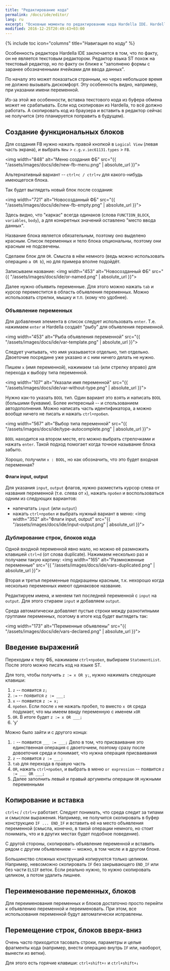 ```yaml
---
title: "Редактирование кода"
permalink: /docs/ide/editor/
lang: ru
excerpt: "Основные моменты по редактированию кода Hardella IDE. Hardella это среда для программирования ПЛК на языках группы 61131 (ST и т.п.)"
modified: 2016-12-25T20:49:43+03:00
---
```


{% include toc icon="columns" title="Навигация по коду" %}

Особенность редактора Hardella IDE заключается в том, что по факту, он не является текстовым редактором.
Редактор языка ST похож на текстовый редактор, но по факту он ближе к "заполненю формы с заранее обозначенными ячейками для ввода данных".

По началу это может показаться странным, но через небольшое время не должно вызывать дискомфорт. Эту особенность видно, например, при указании имени переменной.

Из-за этой же особенности, вставка текстового кода из буфера обмена может не срабатывать. Если код скопирован из Hardella, то всё должно работать. А скопировать код из браузера и вставить в редактор сейчас не получится (это планируется поправить в будущем).

## Создание функциональных блоков

Для создания FB нужно нажать правой кнопкой в `Logical View` (левая часть экрана), и выбрать `New` > `c.g.v.iec61131.types` > `FB`.

 <img width="848" alt="Меню создания ФБ" src="{{ "/assets/images/docs/ide/new-fb-menu.png" | absolute_url }}">

Альтернативный вариант -- `ctrl+c / ctrl+v` для какого-нибудь имеющегося блока.

Так будет выглядеть новый блок после создания:

 <img width="721" alt="Новосозданный ФБ" src="{{ "/assets/images/docs/ide/new-fb-empty.png" | absolute_url }}">

Здесь видно, что "каркас" всегда одинаков (слова `FUNCTION_BLOCK`, `variables`, `body`), а для конкретных значений оставлено "место ввода данных".

Название блока является обязательным, поэтому оно выделено красным. Список переменных и тело блока опциональны, поэтому они красным не подсвечены.

Сделаем блок для `OR`. Смысла в нём немного (ведь можно использовать операцию `a OR b`), но для примера вполне подойдёт.

Записываем название:
 <img width="453" alt="Новосозданный ФБ" src="{{ "/assets/images/docs/ide/or-named.png" | absolute_url }}">

Далее нужно объявить переменные. Для этого можно нажать `tab` и курсор переместится в область объявления переменных. Можно использовать стрелки, мышку и т.п. (кому что удобнее).

### Объявление переменных

Для добавления элемента в список следует использовать `enter`. Т.е. нажимаем `enter` и Hardella создаёт "рыбу" для объявления переменной.

 <img width="453" alt="Рыба объявления переменной" src="{{ "/assets/images/docs/ide/var-template.png" | absolute_url }}">

Следует учитывать, что имя указывается отдельно, тип отдельно. Двоеточие посредине уже указано и с ним ничего делать не нужно.

Пишем `x` (имя переменной), нажимаем `tab` (или стрелку вправо) для перехода к выбору типа переменной.

 <img width="107" alt="Указали имя переменной" src="{{ "/assets/images/docs/ide/var-without-type.png" | absolute_url }}">

Нужно как-то указать `BOOL` тип. Один вариант это взять и написать `BOOL` (большими буквами).
Более интересный -- и спользованием автодополнения.
Можно написать часть идентификатора, а можно вообще ничего не писать и нажать `ctrl+пробел`.

 <img width="567" alt="Выбор типа переменной" src="{{ "/assets/images/docs/ide/type-autocomplete.png" | absolute_url }}">

`BOOL` находится на втором месте, его можно выбрать стрелочками и нажать `enter`.
Такой подход помогает когда точное называние блока забыто.

Хорошо, получили `x : BOOL`, но как обозначить, что это будет входная переменная?

#### Флаги input, output 

Для указания `input`, `output` флагов, нужно разместить курсор слева от названия переменной (т.е. слева от `x`), нажать `пробел` и воспользоваться одним из следующих вариантов:
  - напечатать `input` (или `output`)
  - нажать `ctrl+пробел` и выбрать нужный вариант в меню:
    <img width="352" alt="Флаги input, output" src="{{ "/assets/images/docs/ide/input-output.png" | absolute_url }}">
  
### Дублирование строк, блоков кода

Одной входной переменной явно мало, но можно её размножить клавишей `ctrl+d` (от слова duplicate).
Нажимаем несколько раз и получаем такую картину:
  <img width="165" alt="Размноженные переменные" src="{{ "/assets/images/docs/ide/vars-duplicated.png" | absolute_url }}">

Вторая и третья переменные подкрашены красным, т.к. нехорошо когда несколько переменных имеют одинаковое название. 

Редактируем имена, и меняем тип последней переменной с `input` на `output`. Для этого стираем `input` и добавляем `output`.

Среда автоматически добавляет пустые строки между разнотипными группами переменных, поэтому в итоге код будет выглядеть так:

  <img width="173" alt="Переменные объявлены" src="{{ "/assets/images/docs/ide/vars-declared.png" | absolute_url }}">

## Введение выражений

Переходим к телу ФБ, нажимаем `ctrl+пробел`, выбираем `StatementList`.
После этого можно писать код на языке ST.

Для того, чтобы получить `z := x OR y;`, нужно нажимать следующие клавиши:
  1. `z` -- появится `z;`
  1. `:=` -- появится `z := ___;`
  1. `x` -- появится `z := x;`
  1. `пробел`. Если после `x` не нажать пробел, то вместо `x OR` среда подумает, что мы имеем ввиду переменную с именем `xOR`
  1. `OR`. В итоге будет `z := x OR ___;`
  1. 'y'
  
Можно было зайти и с другого конца:
  1. `:` -- появится `___ := ___;` Дело в том, что присваивание это единственная операция с двоеточием, поэтому сразу после довоеточия среда и понимает, что нужна операция присваивания
  1. `z` -- появится `z := ___;`
  1. `tab` для перехода в правую часть
  1. `OR`, нажать `ctrl+пробел`, и выбрать в меню `or expression` -- появится `z := ___ OR ___;`
  1. Далее заполнить левый и правый аргументы операции `OR` нужными переменными

## Копирование и вставка

`ctrl+c` / `ctrl+v` работает.
Следует понимать, что среда следит за типами и смыслом выражения.
Например, не получится скопировать в буфер конструкцию `IF ... END_IF` и вставить её на место объявления переменной (смысла, конечно, в такой операции немного, но стоит понимать, что и в других местах будет подобное поведение).

С другой стороны, скопировать объявление переменной и вставить рядом с другим объявлением -- можно, в том числе и в другом блоке.

Большинство сложных конструкций копируются только целиком. Например, невозможно скопировать `IF` без закрывающего `END_IF` или без части `ELSIF` веток. Если реально нужно, то нужно скопировать целиком, а потом удалить лишнее.

## Переименование переменных, блоков

Для переименования переменных и блоков достаточно просто перейти к объявлению переменной и переименовать. При этом, все использования переменной будут автоматически исправлены.

## Перемещение строк, блоков вверх-вниз

Очень часто приходится тасовать строки, параметры и целые фрагменты кода (например, внести операцию внутрь `IF` или, наоборот, вынести из ветки).

Для этого есть горячие клавиши: `ctrl+shift+↑` и `ctrl+shift+↓`